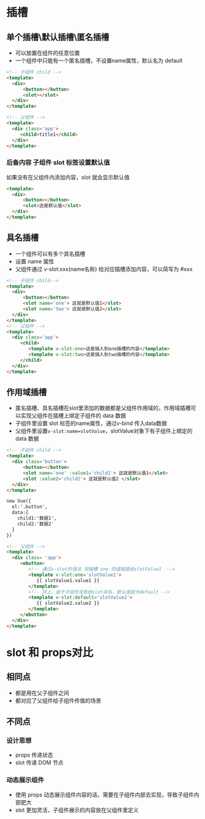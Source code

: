 # **插槽**

## **单个插槽\默认插槽\匿名插槽**
- 可以放置在组件的任意位置
- 一个组件中只能有一个匿名插槽，不设置name属性，默认名为 default
```html
<!-- 子组件 child -->
<template>
  <div>
      <button></button>
      <slot></slot>
  </div>
</template>

<!-- 父组件 -->
<template>
  <div class='app'>
     <child>title1</child>
  </div>
</template>
```

### **后备内容 子组件 slot 标签设置默认值**
如果没有在父组件内添加内容，slot 就会显示默认值
```html
<template>
  <div>
      <button></button>
      <slot>这是默认值</slot>  
  </div>
</template>
```
## **具名插槽**
- 一个组件可以有多个具名插槽
- 设置 name 属性
- 父组件通过 v-slot:xxx(name名称) 给对应插槽添加内容，可以简写为 #xxx
```html
<!-- 子组件 child-->
<template>
  <div>
      <button></button>
      <slot name='one'> 这就是默认值1</slot>
      <slot name='two'> 这就是默认值2</slot>
  </div>
</template>
<!-- 父组件 -->
<template>
  <div class='app'>
     <child> 
        <template v-slot:one>这是插入到one插槽的内容</template>
        <template v-slot:two>这是插入到two插槽的内容</template>
     </child>
  </div>
</template>
```

## **作用域插槽**
- 匿名插槽、具名插槽在slot里添加的数据都是父组件作用域的，作用域插槽可以实现父组件在插槽上绑定子组件的 data 数据
- 子组件里设置 slot 标签的name属性，通过v-bind 传入data数据
- 父组件里设置`v-slot:name=slotValue`，slotValue对象下有子组件上绑定的 data 数据
```html
<!-- 子组件 child -->
<template>
  <div class='button'>
      <button></button>
      <slot name='one' :value1='child1'> 这就是默认值1</slot>    
      <slot :value2='child2'> 这就是默认值2 </slot>
  </div>           
</template>

new Vue({
  el:'.button',
  data:{
    child1:'数据1',
    child2:'数据2'
  }
})

<!-- 父组件 -->
<template>
  <div class= 'app'>
     <ebutton> 
        <!-- 通过v-slot的语法 将插槽 one 的值赋值给slotValue1  -->
        <template v-slot:one='slotValue1'>  
           {{ slotValue1.value1 }}
        </template>
        <!-- 同上，由于子组件没有给slot命名，默认值就为default -->
        <template v-slot:default='slotValue2'> 
           {{ slotValue2.value2 }}
        </template>
     </ebutton>
  </div>
</template>
```

# **slot 和 props对比**
## **相同点**
- 都是用在父子组件之间
- 都对应了父组件给子组件传值的场景
## **不同点**
### **设计思想**
- props 传递状态
- slot 传递 DOM 节点
### **动态展示组件**
- 使用 props 动态展示组件内容的话，需要在子组件内部去实现，导致子组件内部肥大
- slot 更加灵活，子组件展示的内容放在父组件里定义
